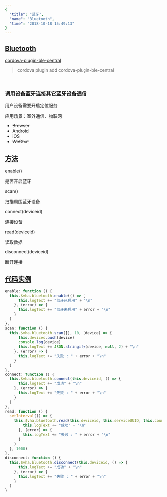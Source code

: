 ```yaml
---
{
  "title": "蓝牙",
  "name": "Bluetooth",
  "time": "2018-10-18 15:49:13"
}
---
```

<!-- ------------------------------------------- -->
<section id="Bluetooth">

# **[Bluetooth](#Bluetooth)**

<p><a class="ui-r-npm" href="https://www.npmjs.com/package/cordova-plugin-ble-central" target="_blank">cordova-plugin-ble-central</a></p>

> cordova plugin add cordova-plugin-ble-central

<br />

### 调用设备蓝牙连接其它蓝牙设备通信

<p class="ui-r-note _bdc-warning">用户设备需要开启定位服务</p>

<p class="_cl-aaaaaa">应用场景：室外通信、物联网</p>

+ ~~Browser~~
+ Android
+ iOS
+ ~~WeChat~~

</section>
<!-- ------------------------------------------- -->
<section id="Methods">

## **[方法](#Methods)**

<p class="ui-r-note _bdc-info">enable()</p>

是否开启蓝牙


<p class="ui-r-note _bdc-info">scan()</p>

扫描周围蓝牙设备


<p class="ui-r-note _bdc-info">connect(deviceid)</p>

连接设备


<p class="ui-r-note _bdc-info">read(deviceid)</p>

读取数据


<p class="ui-r-note _bdc-info">disconnect(deviceid)</p>

断开连接

</section>
<!-- ------------------------------------------- -->
<section id="code">

## **[代码实例](#code)**

```javascript
enable: function () {
  this.$vha.bluetooth.enable(() => {
      this.logText += "蓝牙已启用" + "\n"
    }, (error) => {
      this.logText += "蓝牙未启用" + error + "\n"
    }
  )
},
scan: function () {
  this.$vha.bluetooth.scan([], 10, (device) => {
      this.devices.push(device)
      console.log(device)
      this.logText += JSON.stringify(device, null, 2) + "\n"
    }, (error) => {
      this.logText += "失败 : " + error + "\n"
    }
  )
},
connect: function () {
  this.$vha.bluetooth.connect(this.deviceid, () => {
      this.logText += "成功" + "\n"
    }, (error) => {
      this.logText += "失败 : " + error + "\n"
    }
  )
},
read: function () {
  setInterval(() => {
    this.$vha.bluetooth.read(this.deviceid, this.serviceUUID, this.counterCharacteristic, () => {
        this.logText += "成功" + "\n"
      }, (error) => {
        this.logText += "失败 : " + error + "\n"
      }
    )
  }, 1000)
},
disconnect: function () {
  this.$vha.bluetooth.disconnect(this.deviceid, () => {
      this.logText += "成功" + "\n"
    }, (error) => {
      this.logText += "失败 : " + error + "\n"
    }
  )
}
```

</section>
<!-- ------------------------------------------- -->